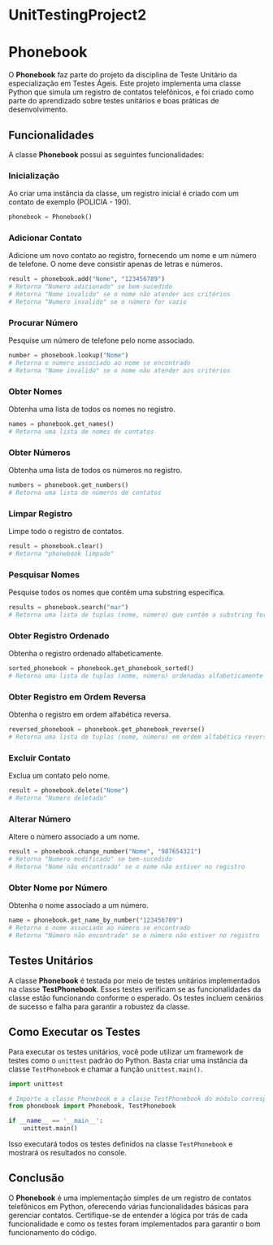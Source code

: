 # UnitTestingProject2

# Phonebook

O **Phonebook** faz parte do projeto da disciplina de Teste Unitário da especialização em Testes Ágeis. Este projeto implementa uma classe Python que simula um registro de contatos telefônicos, e foi criado como parte do aprendizado sobre testes unitários e boas práticas de desenvolvimento.

## Funcionalidades

A classe **Phonebook** possui as seguintes funcionalidades:

### Inicialização

Ao criar uma instância da classe, um registro inicial é criado com um contato de exemplo (POLICIA - 190).

```python
phonebook = Phonebook()
```

### Adicionar Contato

Adicione um novo contato ao registro, fornecendo um nome e um número de telefone. O nome deve consistir apenas de letras e números.

```python
result = phonebook.add("Nome", "123456789")
# Retorna "Numero adicionado" se bem-sucedido
# Retorna "Nome invalido" se o nome não atender aos critérios
# Retorna "Numero invalido" se o número for vazio
```

### Procurar Número

Pesquise um número de telefone pelo nome associado.

```python
number = phonebook.lookup("Nome")
# Retorna o número associado ao nome se encontrado
# Retorna "Nome invalido" se o nome não atender aos critérios
```

### Obter Nomes

Obtenha uma lista de todos os nomes no registro.

```python
names = phonebook.get_names()
# Retorna uma lista de nomes de contatos
```

### Obter Números

Obtenha uma lista de todos os números no registro.

```python
numbers = phonebook.get_numbers()
# Retorna uma lista de números de contatos
```

### Limpar Registro

Limpe todo o registro de contatos.

```python
result = phonebook.clear()
# Retorna "phonebook limpado"
```

### Pesquisar Nomes

Pesquise todos os nomes que contêm uma substring específica.

```python
results = phonebook.search("mar")
# Retorna uma lista de tuplas (nome, número) que contêm a substring fornecida
```

### Obter Registro Ordenado

Obtenha o registro ordenado alfabeticamente.

```python
sorted_phonebook = phonebook.get_phonebook_sorted()
# Retorna uma lista de tuplas (nome, número) ordenadas alfabeticamente
```

### Obter Registro em Ordem Reversa

Obtenha o registro em ordem alfabética reversa.

```python
reversed_phonebook = phonebook.get_phonebook_reverse()
# Retorna uma lista de tuplas (nome, número) em ordem alfabética reversa
```

### Excluir Contato

Exclua um contato pelo nome.

```python
result = phonebook.delete("Nome")
# Retorna "Numero deletado"
```

### Alterar Número

Altere o número associado a um nome.

```python
result = phonebook.change_number("Nome", "987654321")
# Retorna "Numero modificado" se bem-sucedido
# Retorna "Nome não encontrado" se o nome não estiver no registro
```

### Obter Nome por Número

Obtenha o nome associado a um número.

```python
name = phonebook.get_name_by_number("123456789")
# Retorna o nome associado ao número se encontrado
# Retorna "Número não encontrado" se o número não estiver no registro
```

## Testes Unitários

A classe **Phonebook** é testada por meio de testes unitários implementados na classe **TestPhonebook**. Esses testes verificam se as funcionalidades da classe estão funcionando conforme o esperado. Os testes incluem cenários de sucesso e falha para garantir a robustez da classe.

## Como Executar os Testes

Para executar os testes unitários, você pode utilizar um framework de testes como o `unittest` padrão do Python. Basta criar uma instância da classe `TestPhonebook` e chamar a função `unittest.main()`.

```python
import unittest

# Importe a classe Phonebook e a classe TestPhonebook do módulo correspondente
from phonebook import Phonebook, TestPhonebook

if __name__ == '__main__':
    unittest.main()
```

Isso executará todos os testes definidos na classe `TestPhonebook` e mostrará os resultados no console.

## Conclusão

O **Phonebook** é uma implementação simples de um registro de contatos telefônicos em Python, oferecendo várias funcionalidades básicas para gerenciar contatos. Certifique-se de entender a lógica por trás de cada funcionalidade e como os testes foram implementados para garantir o bom funcionamento do código.

